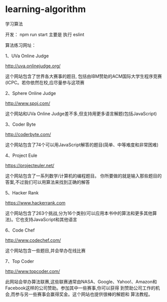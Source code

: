 # learning-algorithm
学习算法


开发：
    npm run start
    主要是 执行 eslint


算法练习网址：

1、UVa Online Judge

http://uva.onlinejudge.org/

这个网站包含了世界各大赛事的题目, 包括由IBM赞助的ACM国际大学生程序竞赛(ICPC。若你依然在校,应尽量参与这项赛

2、Sphere Online Judge


http://www.spoj.com/

这个网站和UVa Online Judge差不多,但支持用更多语言解题(包括JavaScript)

3、Coder Byte

http://coderbyte.com/

这个网站包含了74个可以用JavaScript解答的题目(简单、中等难度和非常困难)


4、Project Eule

https://projecteuler.net/

这个网站包含了一系列数学/计算机的编程题目。
你所要做的就是输入那些题目的答案,不过我们可以用算法来找到正确的解答


5、Hacker Rank

https://www.hackerrank.com

这个网站包含了263个挑战,分为16个类别(可以应用本书中的算法和更多其他算法)。它也支持JavaScript和其他语言


6、Code Chef

http://www.codechef.com/

这个网站包含一些题目,并会举办在线比赛

7、Top Coder

http://www.topcoder.com/

此网站会举办算法联赛,这些联赛通常由NASA、Google、Yahoo!、Amazon和Facebook这样的公司赞助。参加其中一些赛事,你可以获得 到赞助公司工作的机会,而参与另一些赛事会赢得奖金。这个网站也提供很棒的解题和 算法教程。